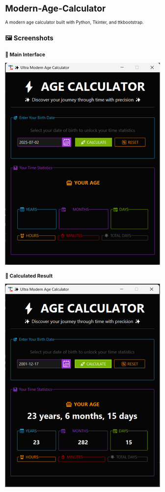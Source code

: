 # Modern-Age-Calculator

A modern age calculator built with Python, Tkinter, and ttkbootstrap.

## 🖼️ Screenshots

### 🔹 Main Interface
![Main Interface](assets/main_ui.png)

### 🔹 Calculated Result
![Calculated Result](assets/calculated_result.png)
